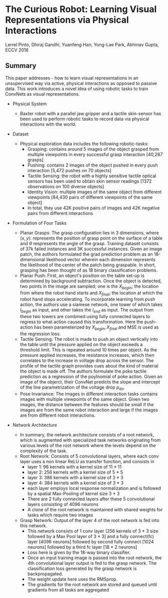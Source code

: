 # The Curious Robot: Learning Visual Representations via Physical Interactions

Lerrel Pinto, Dhiraj Gandhi, Yuanfeng Han, Yong-Lae Park, Abhinav Gupta, ECCV 2016


## Summary

This paper addresses - how to learn visual representations in an unsupervised way via active, physical interactions as opposed to passive data. This work introduces a novel idea of using robotic tasks to train ConvNets as visual representations.

- Physical System
  - Baxter robot with a parallel jaw gripper and a tactile skin-sensor has been used to perform robotic tasks to record data via physical interactions with the world.

- Dataset
  - Physical exploration data includes the following robotic-tasks:
    * Grasping: contains around 5 images of the object grasped from multiple viewpoints in every successful grasp interaction [40,287 grasps]
    * Pushing: contains 2 images of the object pushed in every push interaction [5,472 pushes on 70 objects]
    * Tactile Sensing: the robot with a highly sensitive tactile optical sensors has been used to obtain skin sensor readings [1372 observations on 100 diverse objects]
    * Identity Vision: multiple images of the same object from different viewpoints [84,430 pairs of different viewpoints of the same object]
    * In total, they use 42K positive pairs of images and 42K negative pairs from different interactions
    
- Formulation of Four Tasks
  * Planar Grasps: The grasp configuration lies in 3 dimensions, where $(x,y)$: represents the position of grasp point on the surface of a table and $\theta$ respresents the angle of the grasp. Training dataset consists of 37k failed instances and 3K successful instances. 
  Given an image patch, the authors formulated the grad prediction problem as an 18-dimensional likelihood vector wherein each dimension represents the likelihood of the center of the patch being graspable. In short, grasping has been thought of as 18 binary classification problems.
  * Planar Push: First, an object's position on the table set-up is determined by background subtraction. Once the object is detected, two points in the image are sampled; one is the $X_{begin}$; the location from where the robot hand starts and $X_{final}$; the location at which the robot hand stops accelerating.
  To incorporate learning from push action, the authors use a siamese network, one tower of which takes $I_{begin}$ as input, and other takes the $I_{end}$ as input. The output from these two towers are combined using fully connected layers to regress to what action caused this transformation. Here the push-action has been parameterized by ${X_{begin},X_{final}}$  and MSE is used as the regression loss. 
  * Tactile Sensing: The robot is made to push an object vertically into the table until the pressure applied on the object exceeds a threshold limit. This is repeated around 10 times per object. As the pressure applied increases, the resistance increases, which then correlates to the increase in voltage drop across the sensor. The profile of the tactile graph provides cues about the kind of material the object is made off.
  The authors formulate the poke tactile prediction as a regression of the poylnomial of poke action. Given an image of the objerct, their ConvNet predicts the slope and intercept of the line parametrization of the voltage drop $p_{do}$.
  * Pose Invariance: The images in different interaction tasks contains images with multiple viewpoints of the same object. Given two images, the distance between the features should be small if the images are from the same robot interaction and large if the images are from different robot interactions.        
  
- Network Architecture
  * In summary, the network architecture consists of a root network, which is augmented with specialized task networks originating from various levels of the root network where the levels depend on the complexity of the task.
  * Root Network: Consists of 5 convolutional layers, where each conv layer uses a non linear ReLU as transfer function, and consists in 
    - layer 1: 96 kernels with a kernel size of 11 * 11
    - layer 2: 256 kernels with a kernel size of 5 * 5
    - layer 3: 386 kernels with a kernel size of 3 * 3
    - layer 4: 384 kernels with a kernel size of 3 * 3
    - each layer employs local response normalization and is followed by a spatial Max-Pooling of kernel size 3 * 3
    - There are 2 fully connected layers after these 5 convolutional layers consisting of 4096 neurons
    - A clone of the root network is maintained with shared weights for tasks which require two images
   * Grasp Network: Output of the layer 4 of the root network is fed into this network. 
     - This network consists of 1 conv layer [256 kernels of 3 * 3 size followed by a Max Pool layer of 3 * 3] and a fully connect(fc) layer [4096 neurons] followed by second fully connect [1024 neurons] followed by a third fc layer [18 *  2 neurons]
     - Loss here is given by the 18-way binary classifier.
     - Once an input training image is passed into the root network, the 4th convolutional layer output is fed to the grasp network. The classification loss generated by the grasp network is backpropagated.
     - The weight update here uses the RMSprop. 
     - The gradients for the root network are stored and queued until gradients from all tasks are aggregated
   
    
